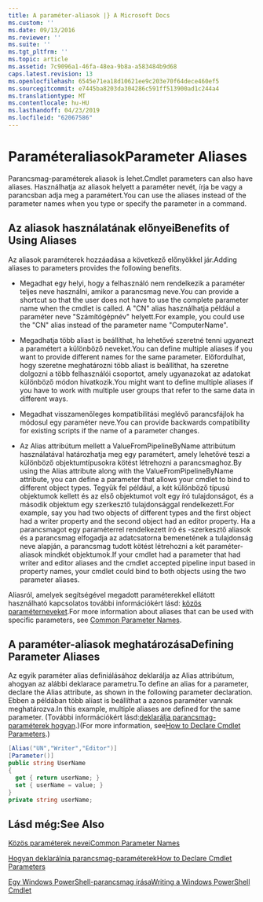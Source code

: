 ```yaml
---
title: A paraméter-aliasok |} A Microsoft Docs
ms.custom: ''
ms.date: 09/13/2016
ms.reviewer: ''
ms.suite: ''
ms.tgt_pltfrm: ''
ms.topic: article
ms.assetid: 7c9096a1-46fa-48ea-9b8a-a583484b9d68
caps.latest.revision: 13
ms.openlocfilehash: 6545e71ea18d10621ee9c203e70f64dece460ef5
ms.sourcegitcommit: e7445ba8203da304286c591ff513900ad1c244a4
ms.translationtype: MT
ms.contentlocale: hu-HU
ms.lasthandoff: 04/23/2019
ms.locfileid: "62067586"
---
```

# <a name="parameter-aliases"></a><span data-ttu-id="2cc2c-102">Paraméteraliasok</span><span class="sxs-lookup"><span data-stu-id="2cc2c-102">Parameter Aliases</span></span>

<span data-ttu-id="2cc2c-103">Parancsmag-paraméterek aliasok is lehet.</span><span class="sxs-lookup"><span data-stu-id="2cc2c-103">Cmdlet parameters can also have aliases.</span></span> <span data-ttu-id="2cc2c-104">Használhatja az aliasok helyett a paraméter nevét, írja be vagy a parancsban adja meg a paramétert.</span><span class="sxs-lookup"><span data-stu-id="2cc2c-104">You can use the aliases instead of the parameter names when you type or specify the parameter in a command.</span></span>

## <a name="benefits-of-using-aliases"></a><span data-ttu-id="2cc2c-105">Az aliasok használatának előnyei</span><span class="sxs-lookup"><span data-stu-id="2cc2c-105">Benefits of Using Aliases</span></span>

<span data-ttu-id="2cc2c-106">Az aliasok paraméterek hozzáadása a következő előnyökkel jár.</span><span class="sxs-lookup"><span data-stu-id="2cc2c-106">Adding aliases to parameters provides the following benefits.</span></span>

- <span data-ttu-id="2cc2c-107">Megadhat egy helyi, hogy a felhasználó nem rendelkezik a paraméter teljes neve használni, amikor a parancsmag neve.</span><span class="sxs-lookup"><span data-stu-id="2cc2c-107">You can provide a shortcut so that the user does not have to use the complete parameter name when the cmdlet is called.</span></span> <span data-ttu-id="2cc2c-108">A "CN" alias használhatja például a paraméter neve "Számítógépnév" helyett.</span><span class="sxs-lookup"><span data-stu-id="2cc2c-108">For example, you could use the "CN" alias instead of the parameter name "ComputerName".</span></span>

- <span data-ttu-id="2cc2c-109">Megadhatja több aliast is beállíthat, ha lehetővé szeretné tenni ugyanezt a paramétert a különböző neveket.</span><span class="sxs-lookup"><span data-stu-id="2cc2c-109">You can define multiple aliases if you want to provide different names for the same parameter.</span></span> <span data-ttu-id="2cc2c-110">Előfordulhat, hogy szeretne meghatározni több aliast is beállíthat, ha szeretne dolgozni a több felhasználói csoportot, amely ugyanazokat az adatokat különböző módon hivatkozik.</span><span class="sxs-lookup"><span data-stu-id="2cc2c-110">You might want to define multiple aliases if you have to work with multiple user groups that refer to the same data in different ways.</span></span>

- <span data-ttu-id="2cc2c-111">Megadhat visszamenőleges kompatibilitási meglévő parancsfájlok ha módosul egy paraméter neve.</span><span class="sxs-lookup"><span data-stu-id="2cc2c-111">You can provide backwards compatibility for existing scripts if the name of a parameter changes.</span></span>

- <span data-ttu-id="2cc2c-112">Az Alias attribútum mellett a ValueFromPipelineByName attribútum használatával határozhatja meg egy paramétert, amely lehetővé teszi a különböző objektumtípusokra kötést létrehozni a parancsmaghoz.</span><span class="sxs-lookup"><span data-stu-id="2cc2c-112">By using the Alias attribute along with the ValueFromPipelineByName attribute, you can define a parameter that allows your cmdlet to bind to different object types.</span></span> <span data-ttu-id="2cc2c-113">Tegyük fel például, a két különböző típusú objektumok kellett és az első objektumot volt egy író tulajdonságot, és a második objektum egy szerkesztő tulajdonsággal rendelkezett.</span><span class="sxs-lookup"><span data-stu-id="2cc2c-113">For example, say you had two objects of different types and the first object had a writer property and the second object had an editor property.</span></span> <span data-ttu-id="2cc2c-114">Ha a parancsmagot egy paraméterrel rendelkezett író és -szerkesztő aliasok és a parancsmag elfogadja az adatcsatorna bemenetének a tulajdonság neve alapján, a parancsmag tudott kötést létrehozni a két paraméter-aliasok mindkét objektumok.</span><span class="sxs-lookup"><span data-stu-id="2cc2c-114">If your cmdlet had a parameter that had writer and editor aliases and the cmdlet accepted pipeline input based in property names, your cmdlet could bind to both objects using the two parameter aliases.</span></span>

<span data-ttu-id="2cc2c-115">Aliasról, amelyek segítségével megadott paraméterekkel ellátott használható kapcsolatos további információkért lásd: [közös paraméterneveket](./common-parameter-names.md).</span><span class="sxs-lookup"><span data-stu-id="2cc2c-115">For more information about aliases that can be used with specific parameters, see [Common Parameter Names](./common-parameter-names.md).</span></span>

## <a name="defining-parameter-aliases"></a><span data-ttu-id="2cc2c-116">A paraméter-aliasok meghatározása</span><span class="sxs-lookup"><span data-stu-id="2cc2c-116">Defining Parameter Aliases</span></span>

<span data-ttu-id="2cc2c-117">Az egyik paraméter alias definiálásához deklarálja az Alias attribútum, ahogyan az alábbi deklarace parametru.</span><span class="sxs-lookup"><span data-stu-id="2cc2c-117">To define an alias for a parameter, declare the Alias attribute, as shown in the following parameter declaration.</span></span> <span data-ttu-id="2cc2c-118">Ebben a példában több aliast is beállíthat a azonos paraméter vannak meghatározva.</span><span class="sxs-lookup"><span data-stu-id="2cc2c-118">In this example, multiple aliases are defined for the same parameter.</span></span> <span data-ttu-id="2cc2c-119">(További információkért lásd:[deklarálja parancsmag-paraméterek hogyan](./how-to-declare-cmdlet-parameters.md).)</span><span class="sxs-lookup"><span data-stu-id="2cc2c-119">(For more information, see[How to Declare Cmdlet Parameters](./how-to-declare-cmdlet-parameters.md).)</span></span>

```csharp
[Alias("UN","Writer","Editor")]
[Parameter()]
public string UserName
{
  get { return userName; }
  set { userName = value; }
}
private string userName;
```

## <a name="see-also"></a><span data-ttu-id="2cc2c-120">Lásd még:</span><span class="sxs-lookup"><span data-stu-id="2cc2c-120">See Also</span></span>

[<span data-ttu-id="2cc2c-121">Közös paraméterek nevei</span><span class="sxs-lookup"><span data-stu-id="2cc2c-121">Common Parameter Names</span></span>](./common-parameter-names.md)

[<span data-ttu-id="2cc2c-122">Hogyan deklarálnia parancsmag-paraméterek</span><span class="sxs-lookup"><span data-stu-id="2cc2c-122">How to Declare Cmdlet Parameters</span></span>](./how-to-declare-cmdlet-parameters.md)

[<span data-ttu-id="2cc2c-123">Egy Windows PowerShell-parancsmag írása</span><span class="sxs-lookup"><span data-stu-id="2cc2c-123">Writing a Windows PowerShell Cmdlet</span></span>](./writing-a-windows-powershell-cmdlet.md)
